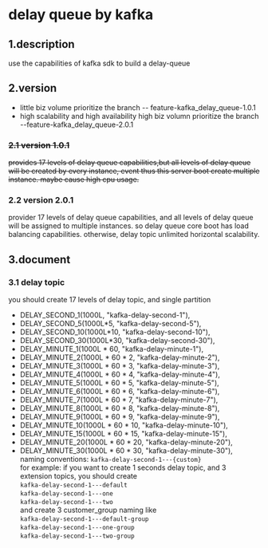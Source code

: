 # delay queue by kafka
## 1.description
use the capabilities of kafka sdk to build a delay-queue
## 2.version
 - little biz volume prioritize the branch -- feature-kafka_delay_queue-1.0.1
 - high scalability and high availability high biz volumn prioritize the branch --feature-kafka_delay_queue-2.0.1
### ~~2.1 version 1.0.1~~
~~provides 17 levels of delay queue capabilities,but all levels of delay queue will be created by every instance, event
thus this server boot create multiple instance. maybe cause high cpu usage.~~
### 2.2 version 2.0.1
provider 17 levels of delay queue capabilities, and all levels of delay queue will be assigned to multiple instances.
so delay queue core boot has load balancing capabilities. otherwise, delay topic unlimited horizontal scalability.
## 3.document
### 3.1 delay topic
you should create 17 levels of delay topic, and single partition
- DELAY_SECOND_1(1000L, "kafka-delay-second-1"),
- DELAY_SECOND_5(1000L*5, "kafka-delay-second-5"),
- DELAY_SECOND_10(1000L*10, "kafka-delay-second-10"),
- DELAY_SECOND_30(1000L*30, "kafka-delay-second-30"),
- DELAY_MINUTE_1(1000L * 60, "kafka-delay-minute-1"),
- DELAY_MINUTE_2(1000L * 60 * 2, "kafka-delay-minute-2"),
- DELAY_MINUTE_3(1000L * 60 * 3, "kafka-delay-minute-3"),
- DELAY_MINUTE_4(1000L * 60 * 4, "kafka-delay-minute-4"),
- DELAY_MINUTE_5(1000L * 60 * 5, "kafka-delay-minute-5"),
- DELAY_MINUTE_6(1000L * 60 * 6, "kafka-delay-minute-6"),
- DELAY_MINUTE_7(1000L * 60 * 7, "kafka-delay-minute-7"),
- DELAY_MINUTE_8(1000L * 60 * 8, "kafka-delay-minute-8"),
- DELAY_MINUTE_9(1000L * 60 * 9, "kafka-delay-minute-9"),
- DELAY_MINUTE_10(1000L * 60 * 10, "kafka-delay-minute-10"),
- DELAY_MINUTE_15(1000L * 60 * 15, "kafka-delay-minute-15"),
- DELAY_MINUTE_20(1000L * 60 * 20, "kafka-delay-minute-20"),
- DELAY_MINUTE_30(1000L * 60 * 30, "kafka-delay-minute-30"),<br>
naming conventions: ```kafka-delay-second-1---{custom}``` <br>
for example: if you want to create 1 seconds delay topic, and 3 extension topics, you should create<br>
``kafka-delay-second-1---default``<br>
``kafka-delay-second-1---one``<br>
``kafka-delay-second-1---two``<br>
and create 3 customer_group naming like<br>
``kafka-delay-second-1---default-group``<br>
  ``kafka-delay-second-1---one-group``<br>
  ``kafka-delay-second-1---two-group``<br>
